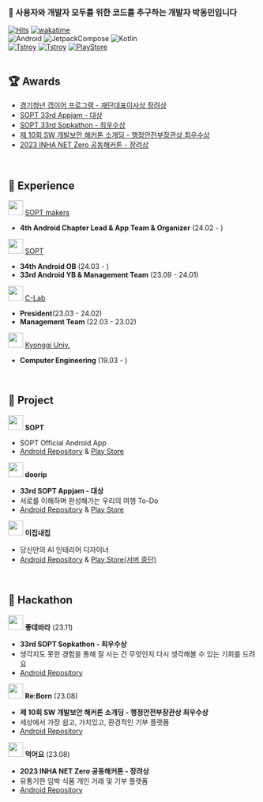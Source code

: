 ### 👋 사용자와 개발자 모두를 위한 코드를 추구하는 개발자 박동민입니다    
[![Hits](https://hits.seeyoufarm.com/api/count/incr/badge.svg?url=https%3A%2F%2Fgithub.com%2Fchattymin&count_bg=%2379C83D&title_bg=%23555555&icon=github.svg&icon_color=%23E7E7E7&title=hits&edge_flat=true)](https://hits.seeyoufarm.com)
[![wakatime](https://wakatime.com/badge/user/018b6af5-b526-4585-90a3-a8dd3d9e5a33.svg)](https://wakatime.com/@018b6af5-b526-4585-90a3-a8dd3d9e5a33)   
![Android](https://img.shields.io/badge/Android-3DDC84?style=for-the-badge&logo=Android&logoColor=white)
![JetpackCompose](https://img.shields.io/badge/JetpackCompose-4285F4?style=for-the-badge&logo=jetpackcompose&logoColor=white)
![Kotlin](https://img.shields.io/badge/kotlin-7F52FF?style=for-the-badge&logo=Kotlin&logoColor=white)   
[![Tstroy](https://img.shields.io/badge/개인블로그-000000?style=flat-square&logo=tistory&logoColor=white)](https://naemamdaelo.tistory.com) 
[![Tstroy](https://img.shields.io/badge/doorip팀블로그-FF4F11?style=flat-square&logo=tistory&logoColor=white)](https://teamgoinggoing.tistory.com/) 
[![PlayStore](https://img.shields.io/badge/GooglePlayStore-4285F4?style=flat-square&logo=googlepay&logoColor=white)](https://play.google.com/store/apps/developer?id=Chattymin)   
</br>


## **🏆 Awards**
- [경기청년 갭이어 프로그램 - 재단대표이사상 장려상](https://github.com/plandamoa)
- [SOPT 33rd Appjam - 대상](https://github.com/Team-Going)   
- [SOPT 33rd Sopkathon - 최우수상](https://github.com/DO-SOPT-SOPKATHON-ANDROID-TEAM3)
- [제 10회 SW 개발보안 해커톤 소개딩 - 행정안전부장관상 최우수상](https://github.com/Don-tEuhRa)   
- [2023 INHA NET Zero 공동해커톤 - 장려상](https://github.com/InhaHackathon)     
</br>

## **🎁 Experience**
<img src="https://github.com/chattymin/chattymin/assets/52882799/3eba4ad4-8e50-4e8e-b8b0-decf17aea2b2" width="30" height="30"/> [SOPT makers](https://makers.sopt.org/)   
- **4th Android Chapter Lead & App Team & Organizer** (24.02 - )   

<img src="https://github.com/chattymin/chattymin/assets/52882799/fbe6681a-39f8-4d50-9080-a9c98c953e25" width="30" height="30"/> [SOPT](https://www.sopt.org)   
- **34th Android OB** (24.03 - )
- **33rd Android YB &  Management Team** (23.09 - 24.01)   

<img src="https://github.com/chattymin/chattymin/assets/52882799/880f985c-09b2-4aec-a922-cfd8ff2e27f9" width="30" height="30"/> [C-Lab](https://www.clab.page/)   
- **President**(23.03 - 24.02)  
- **Management Team** (22.03 - 23.02)  


<img src="https://github.com/chattymin/chattymin/assets/52882799/f9ce708e-4269-426b-a26c-68c351333022" width="30" height="30"/> [Kyonggi Univ.](https://www.kyonggi.ac.kr/www/index.do)   
- **Computer Engineering** (19.03 - )  
</br>

## **💪 Project**
<img src="https://github.com/chattymin/chattymin/assets/52882799/3d14995f-d655-453e-9755-4a59a45ba1ad" width="30" height="30"/> **SOPT**
- SOPT Official Android App
- [Android Repository](https://github.com/sopt-makers/sopt-android) & [Play Store](https://play.google.com/store/apps/details?id=org.sopt.official)

<img src="https://github.com/Team-Going/Going-Android/assets/97405341/9d8f8e2b-f3f6-4773-813b-49d3a9a86432" width=30 /> **doorip**
- **33rd SOPT Appjam - 대상**
- 서로를 이해하며 완성해가는 우리의 여행 To-Do
- [Android Repository](https://github.com/Team-Going/Going-Android) & [Play Store](https://play.google.com/store/apps/details?id=com.going.doorip)

<img src="https://github.com/chattymin/chattymin/assets/52882799/2983f2a0-b014-44e6-9d46-6e82eb39e657" width=30 /> **이집내집**
- 당신만의 AI 인테리어 디자이너
- [Android Repository](https://github.com/EzipNaezip/gd-app) & [Play Store(서버 중단)](https://play.google.com/store/apps/details?id=com.dongminpark.projectgd)
</br>

## **👑 Hackathon**
<img src="https://github.com/chattymin/chattymin/assets/52882799/8401c006-e06e-4c7a-b3d1-6971ac91bdfa" width="30" height="30"/> **좋데바라** (23.11)
- **33rd SOPT Sopkathon - 최우수상**
- 생각지도 못한 경험을 통해 잘 사는 건 무엇인지 다시 생각해볼 수 있는 기회를 드려요
- [Android Repository](https://github.com/DO-SOPT-SOPKATHON-ANDROID-TEAM3)

<img src="https://github.com/chattymin/chattymin/assets/52882799/12f86495-cf36-431f-b7c7-2fa148b0b670" width="30" height="30"/> **Re:Born** (23.08)
- **제 10회 SW 개발보안 해커톤 소개딩 - 행정안전부장관상 최우수상**
- 세상에서 가장 쉽고, 가치있고, 환경적인 기부 플랫폼
- [Android Repository](https://github.com/Don-tEuhRa/Android)

<img src="https://github.com/chattymin/chattymin/assets/52882799/2e5272df-2258-4f4d-9dcc-5d1af9539c98" width="30" height="30"/> **먹어요** (23.08)
- **2023 INHA NET Zero 공동해커톤 - 장려상**
- 유통기한 임박 식품 개인 거래 및 기부 플랫폼
- [Android Repository](https://github.com/InhaHackathon/FoodMarketAndroid)
</br>
